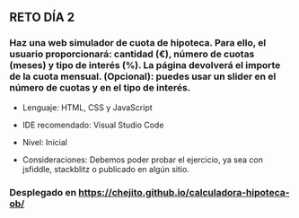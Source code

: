 ## RETO DÍA 2
### Haz una web simulador de cuota de hipoteca. Para ello, el usuario proporcionará: cantidad (€), número de cuotas (meses) y tipo de interés (%). La página devolverá el importe de la cuota mensual. (Opcional): puedes usar un slider en el número de cuotas y en el tipo de interés.
* Lenguaje: HTML, CSS y JavaScript
* IDE recomendado: Visual Studio Code
* Nivel: Inicial

* Consideraciones: Debemos poder probar el ejercicio, ya sea con jsfiddle, stackblitz o publicado en algún sitio.

### Desplegado en https://chejito.github.io/calculadora-hipoteca-ob/
